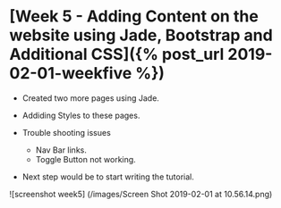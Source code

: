 # [Week 5 - Adding Content on the website using Jade, Bootstrap and Additional CSS]({% post_url 2019-02-01-weekfive %})

- Created two more pages using Jade.
- Addiding Styles to these pages.
- Trouble shooting issues
  - Nav Bar links.
  - Toggle Button not working.
  
- Next step would be to start writing the tutorial.

![screenshot week5] (/images/Screen Shot 2019-02-01 at 10.56.14.png)  
      

